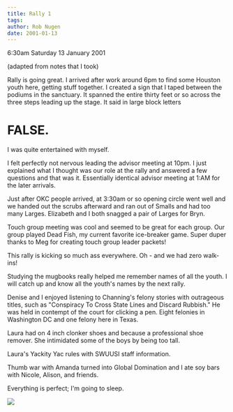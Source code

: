 ```yaml
---
title: Rally 1
tags: 
author: Rob Nugen
date: 2001-01-13
---
```


<title>Houston Rally 2001</title>
<p class=date>6:30am Saturday 13 January 2001</p>
<p class=note>(adapted from notes that I took)</p>

<p>Rally is going great.  I arrived after work around 6pm to find some
Houston youth here, getting stuff together.  I created a sign that I
taped between the podiums in the sanctuary.  It spanned the entire
thirty feet or so across the three steps leading up the stage.  It
said in large block letters</p>

<p><h1 class=black>FALSE.</h1 class=black></p>

<p>I was quite entertained with myself.</p>

<p>I felt perfectly not nervous leading the advisor meeting at 10pm.
I just explained what I thought was our role at the rally and answered
a few questions and that was it.  Essentially identical advisor
meeting at 1:AM for the later arrivals.</p>

<p>Just after OKC people arrived, at 3:30am or so opening circle went
well and we handed out the scrubs afterward and ran out of Smalls and
had too many Larges.  Elizabeth and I both snagged a pair of Larges
for Bryn.</p>

<p>Touch group meeting was cool and seemed to be great for each group.
Our group played Dead Fish, my current favorite ice-breaker game.
Super duper thanks to Meg for creating touch group leader packets!</p>

<p>This rally is kicking so much ass everywhere. Oh - and we had zero
walk-ins!</p>

<p>Studying the mugbooks really helped me remember names of all the
youth.  I will catch up and know all the youth's names by the next
rally.</p>

<p>Denise and I enjoyed listening to Channing's felony stories with
outrageous titles, such as "Conspiracy To Cross State Lines and
Discard Rubbish."  He was held in contempt of the court for clicking a
pen.  Eight felonies in Washington DC and one felony here in
Texas.</p>

<p>Laura had on 4 inch clonker shoes and because a professional shoe
remover.  She intimidated some of the boys by being too tall.</p>

<p>Laura's Yackity Yac rules with SWUUSI staff information.</p>

<p>Thumb war with Amanda turned into Global Domination and I ate soy
bars with Nicole, Alison, and friends.</p>

<p>Everything is perfect; I'm going to sleep.</p>

<p><img src='/images/rob/wL-ROB.gif'/></p>


